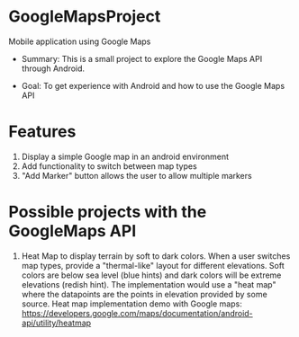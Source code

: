 # GoogleMapsProject
Mobile application using Google Maps

* Summary: This is a small project to explore the Google Maps API through Android.

* Goal: To get experience with Android and how to use the Google Maps API

# Features 

1. Display a simple Google map in an android environment 
1. Add functionality to switch between map types
1. "Add Marker" button allows the user to allow multiple markers



# Possible projects with the GoogleMaps API

1. Heat Map to display terrain by soft to dark colors. When a user switches map types, provide a "thermal-like" layout for different elevations. Soft colors are below sea level (blue hints) and dark colors will be extreme elevations (redish hint). The implementation would use a "heat map" where the datapoints are the points in elevation provided by some source. Heat map implementation demo with Google maps: https://developers.google.com/maps/documentation/android-api/utility/heatmap


